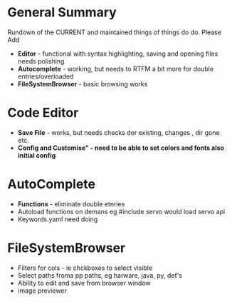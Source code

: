 #

# General Summary #

Rundown of the CURRENT and maintained things of things do do. Please Add


  * **Editor** - functional with syntax highlighting, saving and opening files needs polishing
  * **Autocomplete** - working, but needs to RTFM a bit more for double entries/overloaded
  * **FileSystemBrowser** - basic browsing works

# Code Editor #

  * **Save File** - works, but needs checks dor existing, changes , dir gone etc.
  * **Config and Customise" - need to be able to set colors and fonts also initial config**

# AutoComplete #

  * **Functions** - eliminate double etnries
  * Autoload functions on demans eg #include servo would load servo api
  * Keywords.yaml need doing

# FileSystemBrowser #
  * Filters for cols - ie chckboxes to select visible
  * Select paths froma pp paths, eg harware, java, py, def's
  * Ability to edit and save from browser window
  * image previewer
